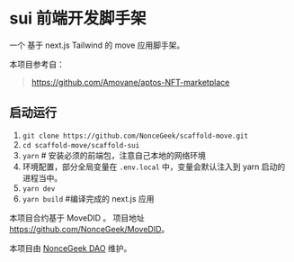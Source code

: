 # sui 前端开发脚手架

一个 基于 next.js Tailwind 的 move 应用脚手架。

本项目参考自：

> https://github.com/Amovane/aptos-NFT-marketplace

## 启动运行

1. `git clone https://github.com/NonceGeek/scaffold-move.git`
2. `cd scaffold-move/scaffold-sui`
3. `yarn` # 安装必须的前端包，注意自己本地的网络环境
4. 环境配置，部分全局变量在 `.env.local` 中，变量会默认注入到 yarn 启动的进程当中。
5. `yarn dev`
6. `yarn build` #编译完成的 next.js 应用

本项目合约基于 MoveDID 。 项目地址 <https://github.com/NonceGeek/MoveDID>。

本项目由 [NonceGeek DAO](https://noncegeek.com/#/) 维护。
